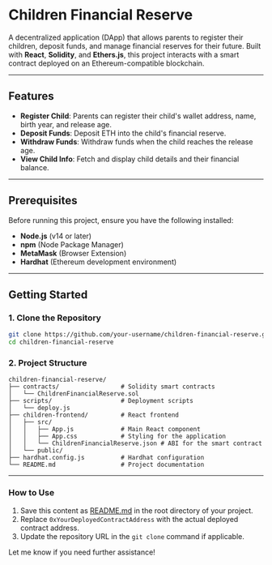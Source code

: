# Children Financial Reserve

A decentralized application (DApp) that allows parents to register their children, deposit funds, and manage financial reserves for their future. Built with **React**, **Solidity**, and **Ethers.js**, this project interacts with a smart contract deployed on an Ethereum-compatible blockchain.

---

## Features

- **Register Child**: Parents can register their child's wallet address, name, birth year, and release age.
- **Deposit Funds**: Deposit ETH into the child's financial reserve.
- **Withdraw Funds**: Withdraw funds when the child reaches the release age.
- **View Child Info**: Fetch and display child details and their financial balance.

---

## Prerequisites

Before running this project, ensure you have the following installed:

- **Node.js** (v14 or later)
- **npm** (Node Package Manager)
- **MetaMask** (Browser Extension)
- **Hardhat** (Ethereum development environment)

---

## Getting Started

### 1. Clone the Repository

```bash
git clone https://github.com/your-username/children-financial-reserve.git
cd children-financial-reserve
```

### 2. Project Structure

```
children-financial-reserve/
├── contracts/                 # Solidity smart contracts
│   └── ChildrenFinancialReserve.sol
├── scripts/                   # Deployment scripts
│   └── deploy.js
├── children-frontend/         # React frontend
│   ├── src/
│   │   ├── App.js             # Main React component
│   │   ├── App.css            # Styling for the application
│   │   └── ChildrenFinancialReserve.json # ABI for the smart contract
│   └── public/
├── hardhat.config.js          # Hardhat configuration
└── README.md                  # Project documentation
```

---

### How to Use
1. Save this content as [README.md](http://_vscodecontentref_/3) in the root directory of your project.
2. Replace `0xYourDeployedContractAddress` with the actual deployed contract address.
3. Update the repository URL in the `git clone` command if applicable.

Let me know if you need further assistance!